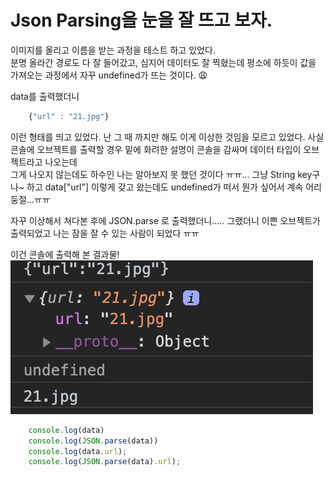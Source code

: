 # Json Parsing을 눈을 잘 뜨고 보자.  

이미지를 올리고 이름을 받는 과정을 테스트 하고 있었다.  
분명 올라간 경로도 다 잘 들어갔고, 심지어 데이터도 잘 찍혔는데 평소에 하듯이 값을 가져오는 과정에서 자꾸 undefined가 뜨는 것이다. 😩

data를 출력했더니 
```javascript
    {"url" : "21.jpg"}
``` 

이런 형태를 띄고 있었다. 난 그 때 까지만 해도 이게 이상한 것임을 모르고 있었다.
사실 콘솔에 오브젝트를 출력할 경우 밑에 화려한 설명이 콘솔을 감싸며 데이터 타입이 오브젝트라고 나오는데   
그게 나오지 않는데도 하수인 나는 알아보지 못 했던 것이다 ㅠㅠ...
그냥 String key구나~ 하고 data["url"] 이렇게 갖고 왔는데도 undefined가 떠서 뭔가 싶어서 계속 어리둥절...ㅠㅠ

자꾸 이상해서 쳐다본 후에 JSON.parse 로 출력했더니..... 그랬더니 이쁜 오브젝트가 출력되었고 나는 잠을 잘 수 있는 사람이 되었다 ㅠㅠ   

이건 콘솔에 출력해 본 결과물!      
![json](./images/json.png)   

```javascript
    console.log(data)
    console.log(JSON.parse(data))
    console.log(data.url);
    console.log(JSON.parse(data).url);
```